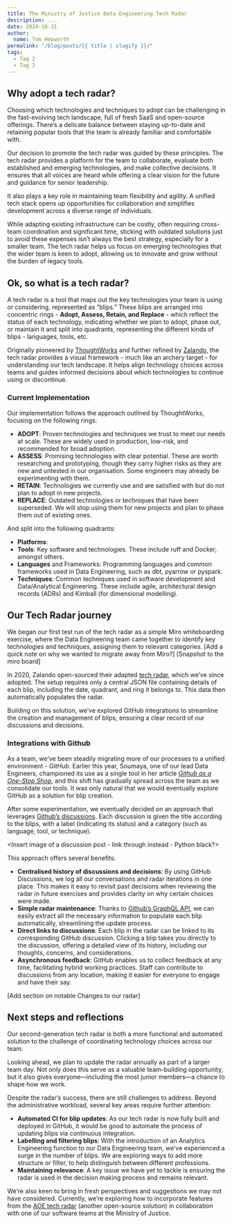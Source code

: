 ```yaml
---
title: The Ministry of Justice Data Engineering Tech Radar
description: ...
date: 2024-10-31
author:
  name: Tom Hepworth
permalink: "/blog/posts/{{ title | slugify }}/"
tags:
  - Tag 2
  - Tag 3
---
```


## Why adopt a tech radar?

Choosing which technologies and techniques to adopt can be challenging in the fast-evolving tech landscape, full of fresh SaaS and open-source offerings. There’s a delicate balance between staying up-to-date and retaining popular tools that the team is already familiar and comfortable with.

Our decision to promote the tech radar was guided by these principles.
The tech radar provides a platform for the team to collaborate, evaluate both established and emerging technologies, and make collective decisions. It ensures that all voices are heard while offering a clear vision for the future and guidance for senior leadership.

It also plays a key role in maintaining team flexibility and agility. A unified tech stack opens up opportunities for collaboration and simplifies development across a diverse range of individuals.

While adapting existing infrastructure can be costly, often requiring cross-team coordination and significant time, sticking with outdated solutions just to avoid these expenses isn’t always the best strategy, especially for a smaller team. The tech radar helps us focus on emerging technologies that the wider team is keen to adopt, allowing us to innovate and grow without the burden of legacy tools.

## Ok, so what is a tech radar?

A tech radar is a tool that maps out the key technologies your team is using or considering, represented as “blips.” These blips are arranged into concentric rings - **Adopt, Assess, Retain, and Replace** - which reflect the status of each technology, indicating whether we plan to adopt, phase out, or maintain it and split into quadrants, representing the different kinds of blips - languages, tools, etc.

Originally pioneered by [ThoughtWorks](https://www.thoughtworks.com/radar) and further refined by [Zalando](https://engineering.zalando.com/tags/tech-radar.html), the tech radar provides a visual framework - much like an archery target - for understanding our tech landscape. It helps align technology choices across teams and guides informed decisions about which technologies to continue using or discontinue.

### Current Implementation

Our implementation follows the approach outlined by ThoughtWorks, focusing on the following rings:

- **ADOPT**: Proven technologies and techniques we trust to meet our needs at scale. These are widely used in production, low-risk, and recommended for broad adoption.
- **ASSESS**: Promising technologies with clear potential. These are worth researching and prototyping, though they carry higher risks as they are new and untested in our organisation. Some engineers may already be experimenting with them.
- **RETAIN**: Technologies we currently use and are satisfied with but do not plan to adopt in new projects.
- **REPLACE**: Outdated technologies or techniques that have been superseded. We will stop using them for new projects and plan to phase them out of existing ones.

And split into the following quadrants:
- **Platforms**:
- **Tools**: Key software and technologies. These include ruff and Docker, amongst others.
- **Languages** and Frameworks: Programming languages and common frameworks used in Data Engineering, such as dbt, pyarrow or pyspark.
- **Techniques**: Common techniques used in software development and Data/Analytical Engineering. These include agile, architectural design records (ADRs) and Kimball (for dimensional modelling).

## Our Tech Radar journey

We began our first test run of the tech radar as a simple Miro whiteboarding exercise, where the Data Engineering team came together to identify key technologies and techniques, assigning them to relevant categories. [Add a quick note on why we wanted to migrate away from Miro?] [Snapshot to the miro board]

In 2020, Zalando open-sourced their adapted [tech radar](https://github.com/zalando/tech-radar), which we’ve since adopted. The setup requires only a central JSON file containing details of each blip, including the date, quadrant, and ring it belongs to. This data then automatically populates the radar.

Building on this solution, we’ve explored GitHub integrations to streamline the creation and management of blips, ensuring a clear record of our discussions and decisions.

### Integrations with Github

As a team, we’ve been steadily migrating more of our processes to a unified environment - *GitHub*. Earlier this year, Soumaya, one of our lead Data Engineers, championed its use as a single tool in her article [*Github as a One-Stop Shop*](https://ministryofjustice.github.io/data-and-analytics-engineering/blog/posts/github-as-a-one-stop-shop/), and this shift has gradually spread across the team as we consolidate our tools. It was only natural that we would eventually explore GitHub as a solution for blip creation.

After some experimentation, we eventually decided on an approach that leverages [Github’s discussions](https://docs.github.com/en/discussions/collaborating-with-your-community-using-discussions/about-discussions). Each discussion is given the title according to the blips, with a label (indicating its status) and a category (such as language, tool, or technique).

<Insert image of a discussion post - link through instead - Python black?>

This approach offers several benefits:
- **Centralised history of discussions and decisions**: By using GitHub Discussions, we log all our conversations and radar iterations in one place. This makes it easy to revisit past decisions when reviewing the radar in future exercises and provides clarity on why certain choices were made.
- **Simple radar maintenance**: Thanks to [Github’s GraphQL API](https://docs.github.com/en/graphql/overview/about-the-graphql-api), we can easily extract all the necessary information to populate each blip automatically, streamlining the update process.
- **Direct links to discussions**: Each blip in the radar can be linked to its corresponding GitHub discussion. Clicking a blip takes you directly to the discussion, offering a detailed view of its history, including our thoughts, concerns, and considerations.
- **Asynchronous feedback**: GitHub enables us to collect feedback at any time, facilitating hybrid working practices. Staff can contribute to discussions from any location, making it easier for everyone to engage and have their say.


[Add section on notable Changes to our radar]

## Next steps and reflections

Our second-generation tech radar is both a more functional and automated solution to the challenge of coordinating technology choices across our team.

Looking ahead, we plan to update the radar annually as part of a larger team day. Not only does this serve as a valuable team-building opportunity, but it also gives everyone—including the most junior members—a chance to shape how we work.

Despite the radar’s success, there are still challenges to address. Beyond the administrative workload, several key areas require further attention:
- **Automated CI for blip updates**: As our tech radar is now fully built and deployed in GitHub, it would be good to automate the process of updating blips via continuous integration.
- **Labelling and filtering blips**: With the introduction of an Analytics Engineering function to our Data Engineering team, we’ve experienced a surge in the number of blips. We are exploring ways to add more structure or filter, to help distinguish between different professions.
- **Maintaining relevance**: A key issue we have yet to tackle is ensuring the radar is used in the decision making process and remains relevant.

We’re also keen to bring in fresh perspectives and suggestions we may not have considered. Currently, we’re exploring how to incorporate features from the [AOE tech radar](https://www.aoe.com/techradar/) (another open-source solution) in collaboration with one of our software teams at the Ministry of Justice.
